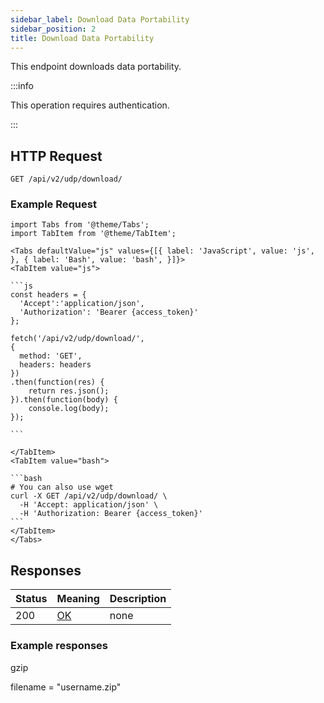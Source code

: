 ```yaml
---
sidebar_label: Download Data Portability
sidebar_position: 2
title: Download Data Portability
---
```


This endpoint downloads data portability.

:::info

This operation requires authentication.

:::


## HTTP Request

`GET /api/v2/udp/download/`



### Example Request

````mdx-code-block
import Tabs from '@theme/Tabs';
import TabItem from '@theme/TabItem';

<Tabs defaultValue="js" values={[{ label: 'JavaScript', value: 'js', }, { label: 'Bash', value: 'bash', }]}>
<TabItem value="js">

```js
const headers = {
  'Accept':'application/json',
  'Authorization': 'Bearer {access_token}'
};

fetch('/api/v2/udp/download/',
{
  method: 'GET',
  headers: headers
})
.then(function(res) {
    return res.json();
}).then(function(body) {
    console.log(body);
});

```

</TabItem>
<TabItem value="bash">

```bash
# You can also use wget
curl -X GET /api/v2/udp/download/ \
  -H 'Accept: application/json' \
  -H 'Authorization: Bearer {access_token}'
```
</TabItem>
</Tabs>
````


## Responses

|Status|Meaning|Description|
|---|---|---|
|200|[OK](https://tools.ietf.org/html/rfc7231#section-6.3.1)|none|



### Example responses

gzip

filename = "username.zip"




